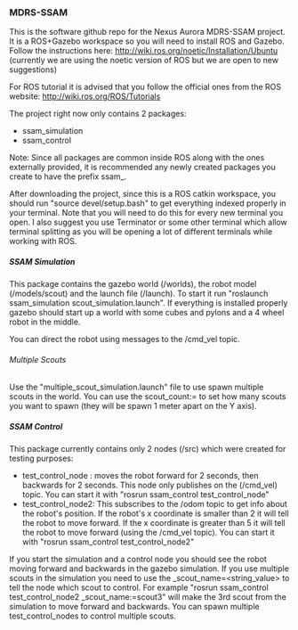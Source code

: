### MDRS-SSAM

This is the software github repo for the Nexus Aurora MDRS-SSAM project.
It is a ROS+Gazebo workspace so you will need to install ROS and Gazebo.
Follow the instructions here:
http://wiki.ros.org/noetic/Installation/Ubuntu
(currently we are using the noetic version of ROS but we are open to new suggestions)

For ROS tutorial it is advised that you follow the official ones from the ROS website:
http://wiki.ros.org/ROS/Tutorials

The project right now only contains 2 packages:
* ssam_simulation
* ssam_control

Note: Since all packages are common inside ROS along with the ones externally provided, it is recommended any newly
created packages you create to have the prefix ssam_.

After downloading the project, since this is a ROS catkin workspace, you should run "source devel/setup.bash" to get 
everything indexed properly in your terminal. Note that you will need to do this for every new terminal you open.
I also suggest you use Terminator or some other terminal which allow terminal splitting as you will be opening a lot
of different terminals while working with ROS.

##### SSAM Simulation
This package contains the gazebo world (/worlds), the robot model (/models/scout) and the launch file (/launch).
To start it run "roslaunch ssam_simulation scout_simulation.launch". If everything is installed properly gazebo should
start up a world with some cubes and pylons and a 4 wheel robot in the middle.

You can direct the robot using messages to the /cmd_vel topic.

###### Multiple Scouts
Use the "multiple_scout_simulation.launch" file to use spawn multiple scouts in the world. You can use the
scout_count:=<value> to set how many scouts you want to spawn (they will be spawn 1 meter apart on the Y axis).

##### SSAM Control

This package currently contains only 2 nodes (/src) which were created for testing purposes:
* test_control_node : moves the robot forward for 2 seconds, then backwards for 2 seconds. This node only publishes on
the (/cmd_vel) topic. You can start it with "rosrun ssam_control test_control_node"
* test_control_node2: This subscribes to the /odom topic to get info about the robot's position. If the robot's x
coordinate is smaller than 2 it will tell the robot to move forward. If the x coordinate is greater than 5 it will tell
the robot to move forward (using the /cmd_vel topic). You can start it with "rosrun ssam_control test_control_node2"

If you start the simulation and a control node you should see the robot moving forward and backwards in the gazebo
simulation.
If you use multiple scouts in the simulation you need to use the _scout_name=<string_value> to tell the node which scout
to control. For example "rosrun ssam_control test_control_node2 _scout_name:=scout3" will make the 3rd scout from the
simulation to move forward and backwards. You can spawn multiple test_control_nodes to control multiple scouts.

